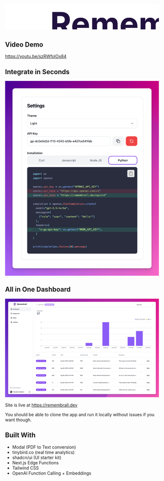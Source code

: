 <h1 align="center">
    <a href="https://remembrall.dev">
    <img src="public/GithubHeaderCombined.svg">
    </a>
</h1>

## Video Demo
https://youtu.be/szRWfolOx84

## Integrate in Seconds
![Integrate](public/install.png)

## All in One Dashboard
![Dashboard](public/dashboard.png)

Site is live at https://remembrall.dev

You should be able to clone the app and run it locally without issues if you want though.


## Built With
- Modal (PDF to Text conversion)
- tinybird.co (real time analytics)
- shadcn/ui (UI starter kit)
- Next.js Edge Functions
- Tailwind CSS
- OpenAI Function Calling + Embeddings
